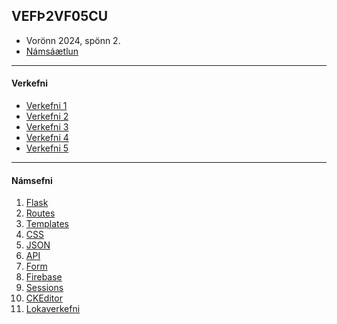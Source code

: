 ## VEFÞ2VF05CU

- Vorönn 2024, spönn 2.
- [Námsáætlun](VEFÞ2VF05CU_V24_S2.pdf)

---

#### Verkefni
- [Verkefni 1](https://github.com/vefthroun/Namsefni/blob/main/Verkefni/Vor24/sp%C3%B6nn2/Verkefni1_v24_sp2.md)
- [Verkefni 2](https://github.com/vefthroun/Namsefni/blob/main/Verkefni/Vor24/sp%C3%B6nn2/Verkefni2_v24_sp2.md)
- [Verkefni 3](https://github.com/vefthroun/Namsefni/blob/main/Verkefni/Vor24/sp%C3%B6nn2/Verkefni3_v24_sp2.md)
- [Verkefni 4](https://github.com/vefthroun/Namsefni/blob/main/Verkefni/Vor24/sp%C3%B6nn2/Verkefni4_v24_sp2.md)
- [Verkefni 5](https://github.com/vefthroun/Namsefni/blob/main/Verkefni/Vor24/sp%C3%B6nn2/Verkefni5_v24_sp2.md)
<!--
- [Verkefni 6](https://github.com/vefthroun/Namsefni/blob/main/Verkefni/Verkefni6_h24.md)
-->
---

#### Námsefni

1. [Flask](https://github.com/vefthroun/Namsefni/blob/main/2-Flask/Readme.md#hva%C3%B0-er-flask)
1. [Routes](https://github.com/vefthroun/Namsefni/blob/main/2-Flask/Routes/readme.md#routing-k%C3%B3%C3%B0as%C3%BDnid%C3%A6mi)
1. [Templates](https://github.com/vefthroun/Namsefni/blob/main/2-Flask/Templates/README.md#jinja)
1. [CSS](https://github.com/vefthroun/Namsefni/blob/main/CSSLibraries.md)
1. [JSON](https://github.com/vefthroun/Namsefni/tree/main/3-Json#readme)
1. [API](https://github.com/vefthroun/Namsefni/blob/main/4-API/README.md#hva%C3%B0-er-api)
1. [Form](https://github.com/vefthroun/Namsefni/blob/main/WTForms/Readme.md)
1. [Firebase](https://github.com/vefthroun/Namsefni/tree/main/6-Gagnagrunnur#firebase)
1. [Sessions](https://github.com/vefthroun/Namsefni/tree/main/5-Cookies%26Sessions)
1. [CKEditor](https://flask-ckeditor.readthedocs.io/en/latest/basic.html)
1. [Lokaverkefni](https://github.com/vefthroun/Namsefni/blob/main/7-lokaverkefni/Readme.md)


